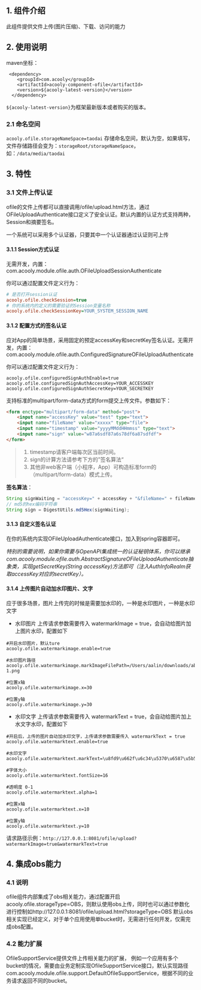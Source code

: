 <!-- title: 文件上传组件   -->
<!-- type: app -->
<!-- author: zhangpu,qiubo -->
<!-- date: 2019-11-26 -->
## 1. 组件介绍

此组件提供文件上传(图片压缩)、下载、访问的能力

## 2. 使用说明

maven坐标：

     <dependency>
        <groupId>com.acooly</groupId>
        <artifactId>acooly-component-ofile</artifactId>
        <version>${acooly-latest-version}</version>
      </dependency>

`${acooly-latest-version}`为框架最新版本或者购买的版本。

### 2.1 命名空间
 
 `acooly.ofile.storageNameSpace=taodai` 存储命名空间，默认为空，如果填写，文件存储路径会变为：`storageRoot/storageNameSpace`，如：`/data/media/taodai`


## 3. 特性

### 3.1 文件上传认证

ofile的文件上传都可以直接调用/ofile/upload.html方法，通过OFileUploadAuthenticate接口定义了安全认证。默认内置的认证方式支持两种，Session和摘要签名。

一个系统可以采用多个认证器，只要其中一个认证器通过认证则可上传

#### 3.1.1 Session方式认证
无需开发，内置：com.acooly.module.ofile.auth.OFileUploadSessionAuthenticate

你可以通过配置文件定义行为：

```ini
# 是否打开session认证
acooly.ofile.checkSession=true
# 你的系统内的定义的需要验证的Session变量名称
acooly.ofile.checkSessionKey=YOUR_SYSTEM_SESSION_NAME
```
#### 3.1.2 配置方式的签名认证

应对App的简单场景，采用固定的预定accessKey和secretKey签名认证。无需开发，内置：com.acooly.module.ofile.auth.ConfiguredSignatureOFileUploadAuthenticate

你可以通过配置文件定义行为：

```
acooly.ofile.configuredSignAuthEnable=true
acooly.ofile.configuredSignAuthAccessKey=YOUR_ACCESSKEY
acooly.ofile.configuredSignAuthSecretKey=YOUR_SECRETKEY
```

支持标准的multipart/form-data方式的form提交上传文件。参数如下：

```html
<form enctype="multipart/form-data" method="post">
    <input name="accessKey" value="test" type="text">
    <input name="fileName" value="xxxxx" type="file">
    <input name="timestamp" value="yyyyMMddHHmmss" type="text">
    <input name="sign" value="w87a6sdf87a6s78df6a87sdfdf">
</form>
```

>1. timestamp请客户端每次区当前时间。
>2. sign的计算方法请参考下方的”签名算法“
>3. 其他非web客户端（小程序，App）可构造标准form的（multipart/form-data）模式上传。

**签名算法**：

 ```java
String signWaiting = "accessKey=" + accessKey + "&fileName=" + fileName + "&timestamp=" + timestamp + secretKey;
// md5的hex编码字符串
String sign = DigestUtils.md5Hex(signWaiting);
 ```


#### 3.1.3 自定义签名认证

在你的系统内实现OFileUploadAuthenticate接口，加入到spring容器即可。

*特别的需要说明，如果你需要与OpenAPI集成统一的认证秘钥体系，你可以继承com.acooly.module.ofile.auth.AbstractSignatureOFileUploadAuthenticate抽象类，实现getSecretKey(String accessKey)方法即可（注入AuthInfoRealm获取accessKey对应的secretKey）。*

#### 3.1.4 上传图片自动加水印图片、文字

应于很多场景，图片上传完的时候是需要加水印的，一种是水印图片，一种是水印文字

* 水印图片 上传请求参数需要传入 watermarkImage = true，会自动给图片加上图片水印，配置如下

```
#开启水印图片，默认ture
acooly.ofile.watermarkimage.enable=true

#水印图片路径
acooly.ofile.watermarkimage.markImageFilePath=/Users/aalin/downloads/about-1.png

#位置x轴
acooly.ofile.watermarkimage.x=30

#位置y轴
acooly.ofile.watermarkimage.y=30
```

* 水印文字 上传请求参数需要传入 watermarkText = true，会自动给图片加上水文字水印，配置如下

```
#开启后，上传的图片自动加水印文字，上传请求参数需要传入 watermarkText = true
acooly.ofile.watermarktext.enable=true

#水印文字
acooly.ofile.watermarktext.markText=\u8fd9\u662f\u6c34\u5370\u6587\u5b57

#字体大小
acooly.ofile.watermarktext.fontSize=16

#透明度 0-1
acooly.ofile.watermarktext.alpha=1

#位置x轴
acooly.ofile.watermarktext.x=10

#位置y轴
acooly.ofile.watermarktext.y=10
```

请求路径示例：`http://127.0.0.1:8081/ofile/upload?watermarkImage=true&watermarkText=true`

## 4. 集成obs能力
### 4.1 说明
ofile组件内部集成了obs相关能力，通过配置开启acooly.ofile.storageType=OBS，则默认使用obs上传，同时也可以通过参数化进行控制如http://127.0.0.1:8081/ofile/upload.html?storageType=OBS
默认obs相关实现已经定义，对于单个应用使用单bucket时，无需进行任何开发，仅需完成obs配置。
### 4.2 能力扩展
OfileSupportService提供文件上传相关能力的扩展，
例如一个应用有多个bucket的情况，需要由业务定制实现OfileSupportService接口，默认实现路径com.acooly.module.ofile.support.DefaultOfileSupportService，根据不同的业务请求返回不同的bucket。
 

